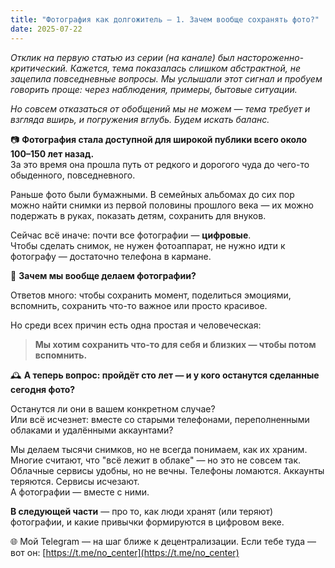 ```yaml
---
title: "Фотография как долгожитель — 1. Зачем вообще сохранять фото?"
date: 2025-07-22
---
```


*Отклик на первую статью из серии (на канале) был настороженно-критический. Кажется, тема показалась слишком абстрактной, не зацепила повседневные вопросы. Мы услышали этот сигнал и пробуем говорить проще: через наблюдения, примеры, бытовые ситуации.*

*Но совсем отказаться от обобщений мы не можем — тема требует и взгляда вширь, и погружения вглубь. Будем искать баланс.*

📷 **Фотография стала доступной для широкой публики всего около 100–150 лет назад.**  
За это время она прошла путь от редкого и дорогого чуда до чего-то обыденного, повседневного.

Раньше фото были бумажными. В семейных альбомах до сих пор можно найти снимки из первой половины прошлого века — их можно подержать в руках, показать детям, сохранить для внуков.

Сейчас всё иначе: почти все фотографии — **цифровые**.  
Чтобы сделать снимок, не нужен фотоаппарат, не нужно идти к фотографу — достаточно телефона в кармане.

🧠 **Зачем мы вообще делаем фотографии?**

Ответов много: чтобы сохранить момент, поделиться эмоциями, вспомнить, сохранить что-то важное или просто красивое.

Но среди всех причин есть одна простая и человеческая:  
> **Мы хотим сохранить что-то для себя и близких — чтобы потом вспомнить.**

🕰️ **А теперь вопрос: пройдёт сто лет — и у кого останутся сделанные сегодня фото?**

Останутся ли они в вашем конкретном случае?  
Или всё исчезнет: вместе со старыми телефонами, переполненными облаками и удалёнными аккаунтами?

Мы делаем тысячи снимков, но не всегда понимаем, как их храним.  
Многие считают, что "всё лежит в облаке" — но это не совсем так.  
Облачные сервисы удобны, но не вечны. Телефоны ломаются. Аккаунты теряются. Сервисы исчезают.  
А фотографии — вместе с ними.

**В следующей части** — про то, как люди хранят (или теряют) фотографии, и какие привычки формируются в цифровом веке.

🌐 Мой Telegram — на шаг ближе к децентрализации. Если тебе туда — вот он: [https://t.me/no_center](https://t.me/no_center)
